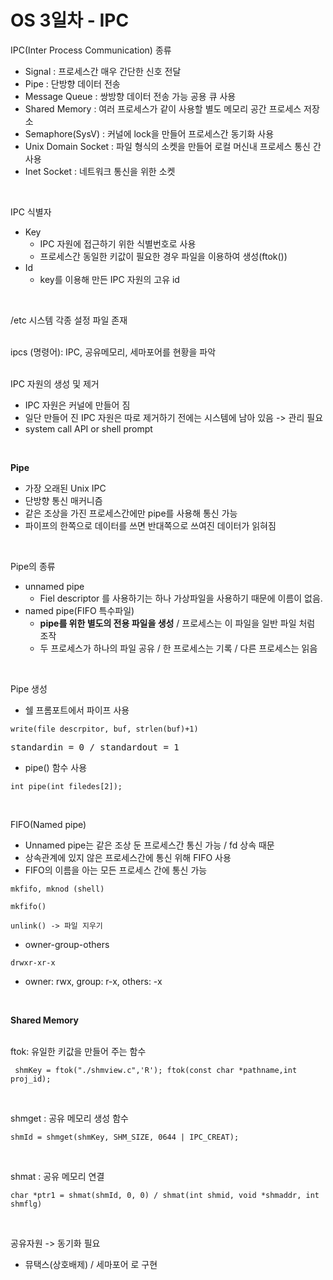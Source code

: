 # OS 3일차 - IPC

IPC(Inter Process Communication) 종류
- Signal : 프로세스간 매우 간단한 신호 전달
- Pipe : 단방향 데이터 전송
- Message Queue : 쌍방향 데이터 전송 가능 공용 큐 사용
- Shared Memory : 여러 프로세스가 같이 사용할 별도 메모리 공간 프로세스 저장소
- Semaphore(SysV) : 커널에 lock을 만들어 프로세스간 동기화 사용
- Unix Domain Socket : 파일 형식의 소켓을 만들어 로컬 머신내 프로세스 통신 간 사용
- Inet Socket : 네트워크 통신을 위한 소켓  
<br/>

IPC 식별자
- Key 
    * IPC 자원에 접근하기 위한 식별번호로 사용
    * 프로세스간 동일한 키값이 필요한 경우 파일을 이용하여 생성(ftok()) 
- Id
    * key를 이용해 만든 IPC 자원의 고유 id  
<br/>

/etc 시스템 각종 설정 파일 존재  
<br/>

ipcs (명령어): IPC, 공유메모리, 세마포어를 현황을 파악  
<br/>

IPC 자원의 생성 및 제거  
- IPC 자원은 커널에 만들어 짐
- 일단 만들어 진 IPC 자원은 따로 제거하기 전에는 시스템에 남아 있음 -> 관리 필요
- system call API or shell prompt  
<br/>

**Pipe**  
- 가장 오래된 Unix IPC
- 단방향 통신 매커니즘
- 같은 조상을 가진 프로세스간에만 pipe를 사용해 통신 가능
- 파이프의 한쪽으로 데이터를 쓰면 반대쪽으로 쓰여진 데이터가 읽혀짐  
<br/>

Pipe의 종류
- unnamed pipe
    * Fiel descriptor 를 사용하기는 하나 가상파일을 사용하기 때문에 이름이 없음.
- named pipe(FIFO 특수파일)
    * **pipe를 위한 별도의 전용 파일을 생성** / 프로세스는 이 파일을 일반 파일 처럼 조작
    * 두 프로세스가 하나의 파일 공유 / 한 프로세스는 기록 / 다른 프로세스는 읽음  
<br/>

Pipe 생성
- 쉘 프롬포트에서 파이프 사용

<pre><code>write(file descrpitor, buf, strlen(buf)+1)</code></pre>
<pre>standardin = 0 / standardout = 1</pre>

- pipe() 함수 사용
<pre><code>int pipe(int filedes[2]);</code></pre>  
<br/>

FIFO(Named pipe)
- Unnamed pipe는 같은 조상 둔 프로세스간 통신 가능 / fd 상속 때문
- 상속관계에 있지 않은 프로세스간에 통신 위해 FIFO 사용
- FIFO의 이름을 아는 모든 프로세스 간에 통신 가능
<pre><code>mkfifo, mknod (shell)</code></pre>
<pre><code>mkfifo()</code></pre>

<pre><code>unlink() -> 파일 지우기</code></pre>

- owner-group-others
<pre><code>drwxr-xr-x</code></pre>

  * owner: rwx, group: r-x, others: -x  
<br/>

**Shared Memory**  
<br/>

ftok: 유일한 키값을 만들어 주는 함수  
<pre><code> shmKey = ftok("./shmview.c",'R'); ftok(const char *pathname,int proj_id);</code></pre>  
<br/>

shmget : 공유 메모리 생성 함수
<pre><code>shmId = shmget(shmKey, SHM_SIZE, 0644 | IPC_CREAT);</code></pre>  
<br/>

shmat : 공유 메모리 연결
<pre><code>char *ptr1 = shmat(shmId, 0, 0) / shmat(int shmid, void *shmaddr, int shmflg)</code></pre>  
<br/>  

공유자원 -> 동기화 필요
* 뮤택스(상호배제) / 세마포어 로 구현  
<br/>

